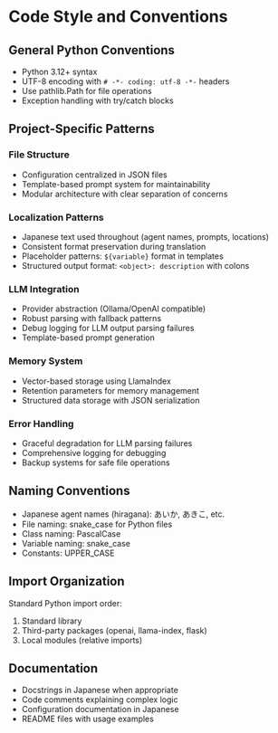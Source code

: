 # Code Style and Conventions

## General Python Conventions
- Python 3.12+ syntax
- UTF-8 encoding with `# -*- coding: utf-8 -*-` headers
- Use pathlib.Path for file operations
- Exception handling with try/catch blocks

## Project-Specific Patterns

### File Structure
- Configuration centralized in JSON files
- Template-based prompt system for maintainability
- Modular architecture with clear separation of concerns

### Localization Patterns
- Japanese text used throughout (agent names, prompts, locations)
- Consistent format preservation during translation
- Placeholder patterns: `${variable}` format in templates
- Structured output format: `<object>: description` with colons

### LLM Integration
- Provider abstraction (Ollama/OpenAI compatible)
- Robust parsing with fallback patterns
- Debug logging for LLM output parsing failures
- Template-based prompt generation

### Memory System
- Vector-based storage using LlamaIndex
- Retention parameters for memory management
- Structured data storage with JSON serialization

### Error Handling
- Graceful degradation for LLM parsing failures
- Comprehensive logging for debugging
- Backup systems for safe file operations

## Naming Conventions
- Japanese agent names (hiragana): あいか, あきこ, etc.
- File naming: snake_case for Python files
- Class naming: PascalCase
- Variable naming: snake_case
- Constants: UPPER_CASE

## Import Organization
Standard Python import order:
1. Standard library
2. Third-party packages (openai, llama-index, flask)
3. Local modules (relative imports)

## Documentation
- Docstrings in Japanese when appropriate
- Code comments explaining complex logic
- Configuration documentation in Japanese
- README files with usage examples